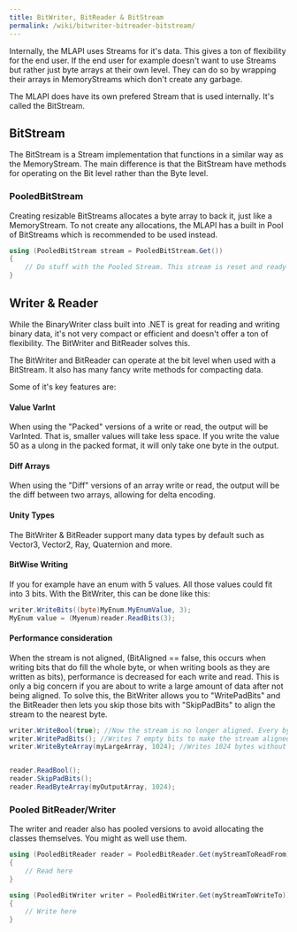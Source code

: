 ```yaml
---
title: BitWriter, BitReader & BitStream
permalink: /wiki/bitwriter-bitreader-bitstream/
---
```


Internally, the MLAPI uses Streams for it's data. This gives a ton of flexibility for the end user. If the end user for example doesn't want to use Streams but rather just byte arrays at their own level. They can do so by wrapping their arrays in MemoryStreams which don't create any garbage.


The MLAPI does have its own prefered Stream that is used internally. It's called the BitStream.

## BitStream
The BitStream is a Stream implementation that functions in a similar way as the MemoryStream. The main difference is that the BitStream have methods for operating on the Bit level rather than the Byte level.

### PooledBitStream
Creating resizable BitStreams allocates a byte array to back it, just like a MemoryStream. To not create any allocations, the MLAPI has a built in Pool of BitStreams which is recommended to be used instead.

```csharp
using (PooledBitStream stream = PooledBitStream.Get())
{
    // Do stuff with the Pooled Stream. This stream is reset and ready for use, it will auto resize to fit all your data.
}
```

## Writer & Reader
While the BinaryWriter class built into .NET is great for reading and writing binary data, it's not very compact or efficient and doesn't offer a ton of flexibility. The BitWriter and BitReader solves this.

The BitWriter and BitReader can operate at the bit level when used with a BitStream. It also has many fancy write methods for compacting data.

Some of it's key features are:
#### Value VarInt
When using the "Packed" versions of a write or read, the output will be VarInted. That is, smaller values will take less space. If you write the value 50 as a ulong in the packed format, it will only take one byte in the output.

#### Diff Arrays
When using the "Diff" versions of an array write or read, the output will be the diff between two arrays, allowing for delta encoding.

#### Unity Types
The BitWriter & BitReader support many data types by default such as Vector3, Vector2, Ray, Quaternion and more.

#### BitWise Writing
If you for example have an enum with 5 values. All those values could fit into 3 bits. With the BitWriter, this can be done like this:

```csharp
writer.WriteBits((byte)MyEnum.MyEnumValue, 3);
MyEnum value = (Myenum)reader.ReadBits(3);
```

#### Performance consideration
When the stream is not aligned, (BitAligned == false, this occurs when writing bits that do fill the whole byte, or when writing bools as they are written as bits), performance is decreased for each write and read. This is only a big concern if you are about to write a large amount of data after not being aligned. To solve this, the BitWriter allows you to "WritePadBits" and the BitReader then lets you skip those bits with "SkipPadBits" to align the stream to the nearest byte.

```csharp
writer.WriteBool(true); //Now the stream is no longer aligned. Every byte has to be offset by 1 bit.
writer.WritePadBits(); //Writes 7 empty bits to make the stream aligned.
writer.WriteByteArray(myLargeArray, 1024); //Writes 1024 bytes without any bit adjustments


reader.ReadBool();
reader.SkipPadBits();
reader.ReadByteArray(myOutputArray, 1024);
```

### Pooled BitReader/Writer
The writer and reader also has pooled versions to avoid allocating the classes themselves. You might as well use them.

```csharp
using (PooledBitReader reader = PooledBitReader.Get(myStreamToReadFrom))
{
    // Read here
}

using (PooledBitWriter writer = PooledBitWriter.Get(myStreamToWriteTo))
{
    // Write here
}
```
